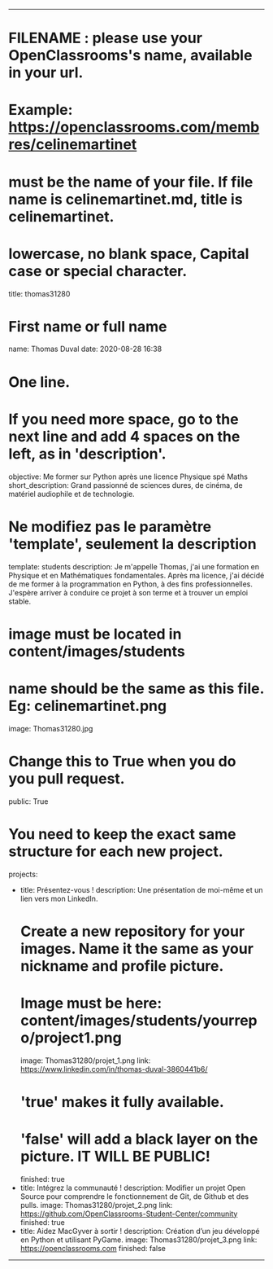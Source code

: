 ---

# FILENAME : please use your OpenClassrooms's name, available in your url.
# Example: https://openclassrooms.com/membres/celinemartinet
# must be the name of your file. If file name is celinemartinet.md, title is celinemartinet.
# lowercase, no blank space, Capital case or special character.
title: thomas31280

# First name or full name
name: Thomas Duval
date: 2020-08-28 16:38

# One line.
# If you need more space, go to the next line and add 4 spaces on the left, as in 'description'.
objective: Me former sur Python après une licence Physique spé Maths
short_description: Grand passionné de sciences dures, de cinéma, de matériel audiophile et de technologie.

# Ne modifiez pas le paramètre 'template', seulement la description
template: students
description:
    Je m'appelle Thomas, j'ai une formation en Physique et en Mathématiques fondamentales. 
    Après ma licence, j'ai décidé de me former à la programmation en Python, à des fins professionnelles. 
    J'espère arriver à conduire ce projet à son terme et à trouver un emploi stable.

# image must be located in content/images/students
# name should be the same as this file. Eg: celinemartinet.png
image: Thomas31280.jpg

# Change this to True when you do you pull request.
public: True

# You need to keep the exact same structure for each new project.
projects:
  - title: Présentez-vous !
    description: Une présentation de moi-même et un lien vers mon LinkedIn.
    # Create a new repository for your images. Name it the same as your nickname and profile picture.
    # Image must be here: content/images/students/yourrepo/project1.png
    image: Thomas31280/projet_1.png
    link: https://www.linkedin.com/in/thomas-duval-3860441b6/
    # 'true' makes it fully available.
    # 'false' will add a black layer on the picture. IT WILL BE PUBLIC!
    finished: true
  - title: Intégrez la communauté !
    description: Modifier un projet Open Source pour comprendre le fonctionnement de Git, de Github et des pulls. 
    image: Thomas31280/projet_2.png
    link: https://github.com/OpenClassrooms-Student-Center/community
    finished: true
  - title: Aidez MacGyver à sortir !
    description: Création d’un jeu développé en Python et utilisant PyGame.
    image: Thomas31280/projet_3.png
    link: https://openclassrooms.com
    finished: false
---